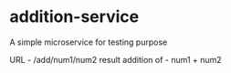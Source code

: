 # addition-service

A simple microservice for testing purpose

URL - <hostname>/add/num1/num2
  result addition of - num1 + num2
